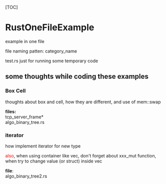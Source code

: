 [TOC]

# RustOneFileExample

example in one file

file naming patten: category_name

test.rs just for running some temporary code

## some thoughts while coding these examples
### Box Cell
thoughts about box and cell, how they are different, and use of mem::swap

**files:**  
tcp_server_frame*  
algo_binary_tree.rs

### iterator
how implement iterator for new type

<font color="red">also</font>, when using container like vec, don't forget about xxx_mut function,  
when try to change value (or struct) inside vec

**file**:  
algo_binary_tree2.rs